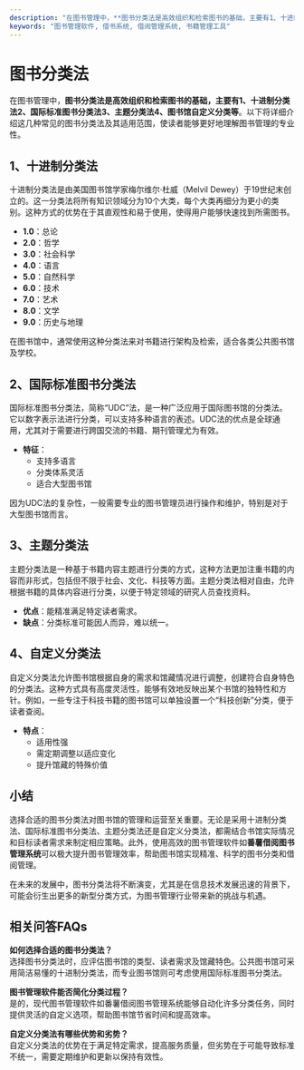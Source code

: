 ```yaml
---
description: "在图书管理中，**图书分类法是高效组织和检索图书的基础，主要有1、十进制分类法2、国际标准图书分类法3、主题分类法4、图书馆自定义分类等**。以下将详细介绍这几种常见的图书分类法及其适用范围，使读者能够更好地理解图书管理的专业性。"
keywords: "图书管理软件, 借书系统, 借阅管理系统, 书籍管理工具"
---
```

# 图书分类法

在图书管理中，**图书分类法是高效组织和检索图书的基础，主要有1、十进制分类法2、国际标准图书分类法3、主题分类法4、图书馆自定义分类等**。以下将详细介绍这几种常见的图书分类法及其适用范围，使读者能够更好地理解图书管理的专业性。

## 1、十进制分类法

十进制分类法是由美国图书馆学家梅尔维尔·杜威（Melvil Dewey）于19世纪末创立的。这一分类法将所有知识领域分为10个大类，每个大类再细分为更小的类别。这种方式的优势在于其直观性和易于使用，使得用户能够快速找到所需图书。

- **1.0**：总论
- **2.0**：哲学
- **3.0**：社会科学
- **4.0**：语言
- **5.0**：自然科学
- **6.0**：技术
- **7.0**：艺术
- **8.0**：文学
- **9.0**：历史与地理

在图书馆中，通常使用这种分类法来对书籍进行架构及检索，适合各类公共图书馆及学校。

## 2、国际标准图书分类法

国际标准图书分类法，简称“UDC”法，是一种广泛应用于国际图书馆的分类法。它以数字表示法进行分类，可以支持多种语言的表述。UDC法的优点是全球通用，尤其对于需要进行跨国交流的书籍、期刊管理尤为有效。

- **特征**：
    - 支持多语言
    - 分类体系灵活
    - 适合大型图书馆

因为UDC法的复杂性，一般需要专业的图书管理员进行操作和维护，特别是对于大型图书馆而言。

## 3、主题分类法

主题分类法是一种基于书籍内容主题进行分类的方式，这种方法更加注重书籍的内容而非形式，包括但不限于社会、文化、科技等方面。主题分类法相对自由，允许根据书籍的具体内容进行分类，以便于特定领域的研究人员查找资料。

- **优点**：能精准满足特定读者需求。
- **缺点**：分类标准可能因人而异，难以统一。

## 4、自定义分类法

自定义分类法允许图书馆根据自身的需求和馆藏情况进行调整，创建符合自身特色的分类法。这种方式具有高度灵活性，能够有效地反映出某个书馆的独特性和方针。例如，一些专注于科技书籍的图书馆可以单独设置一个“科技创新”分类，便于读者查阅。

- **特点**：
    - 适用性强
    - 需定期调整以适应变化
    - 提升馆藏的特殊价值

## 小结

选择合适的图书分类法对图书馆的管理和运营至关重要。无论是采用十进制分类法、国际标准图书分类法、主题分类法还是自定义分类法，都需结合书馆实际情况和目标读者需求来制定相应策略。此外，使用高效的图书管理软件如**番薯借阅图书管理系统**可以极大提升图书管理效率，帮助图书馆实现精准、科学的图书分类和借阅管理。

在未来的发展中，图书分类法将不断演变，尤其是在信息技术发展迅速的背景下，可能会衍生出更多的新型分类方式，为图书管理行业带来新的挑战与机遇。

## 相关问答FAQs

**如何选择合适的图书分类法？**  
选择图书分类法时，应评估图书馆的类型、读者需求及馆藏特色。公共图书馆可采用简洁易懂的十进制分类法，而专业图书馆则可考虑使用国际标准图书分类法。

**图书管理软件能否简化分类过程？**  
是的，现代图书管理软件如番薯借阅图书管理系统能够自动化许多分类任务，同时提供灵活的自定义选项，帮助图书馆节省时间和提高效率。

**自定义分类法有哪些优势和劣势？**  
自定义分类法的优势在于满足特定需求，提高服务质量，但劣势在于可能导致标准不统一，需要定期维护和更新以保持有效性。
